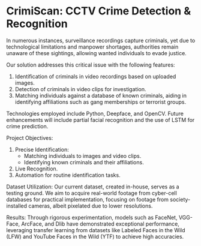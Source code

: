 # CrimiScan: CCTV Crime Detection & Recognition
In numerous instances, surveillance recordings capture criminals, yet due to technological limitations and manpower shortages, authorities remain unaware of these sightings, allowing wanted individuals to evade justice.

Our solution addresses this critical issue with the following features:

1. Identification of criminals in video recordings based on uploaded images.
2. Detection of criminals in video clips for investigation.
3. Matching individuals against a database of known criminals, aiding in identifying affiliations such as gang memberships or terrorist groups.

Technologies employed include Python, Deepface, and OpenCV. Future enhancements will include partial facial recognition and the use of LSTM for crime prediction.

Project Objectives:
1. Precise Identification:
   - Matching individuals to images and video clips.
   - Identifying known criminals and their affiliations.
2. Live Recognition.
3. Automation for routine identification tasks.

Dataset Utilization:
Our current dataset, created in-house, serves as a testing ground. We aim to acquire real-world footage from cyber-cell databases for practical implementation, focusing on footage from society-installed cameras, albeit pixelated due to lower resolutions.

Results:
Through rigorous experimentation, models such as FaceNet, VGG-Face, ArcFace, and Dlib have demonstrated exceptional performance, leveraging transfer learning from datasets like Labeled Faces in the Wild (LFW) and YouTube Faces in the Wild (YTF) to achieve high accuracies.
